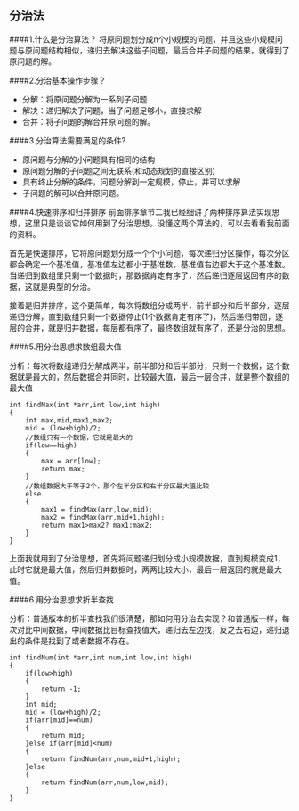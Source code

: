 ## 分治法
####1.什么是分治算法？
将原问题划分成n个小规模的问题，并且这些小规模问题与原问题结构相似，递归去解决这些子问题，最后合并子问题的结果，就得到了原问题的解。

####2.分治基本操作步骤？

+ 分解：将原问题分解为一系列子问题
+ 解决：递归解决子问题，当子问题足够小，直接求解
+ 合并：将子问题的解合并原问题的解。


####3.分治算法需要满足的条件?

+ 原问题与分解的小问题具有相同的结构
+ 原问题分解的子问题之间无联系(和动态规划的直接区别)
+ 具有终止分解的条件，问题分解到一定规模，停止，并可以求解
+ 子问题的解可以合并原问题。

####4.快速排序和归并排序
 前面排序章节二我已经细讲了两种排序算法实现思想，这里只是谈谈它如何用到了分治思想。没懂这两个算法的，可以去看看我前面的资料。

首先是快速排序，它将原问题划分成一个个小问题，每次递归分区操作，每次分区都会确定一个基准值，基准值左边都小于基准数，基准值右边都大于这个基准数。当递归到数组里只剩一个数据时，那数据肯定有序了，然后递归逐层返回有序的数据，这就是典型的分治。

接着是归并排序，这个更简单，每次将数组分成两半，前半部分和后半部分，逐层递归分解，直到数组只剩一个数据停止(1个数据肯定有序了)，然后递归带回，逐层的合并，就是归并数据，每层都有序了，最终数组就有序了，还是分治的思想。

####5.用分治思想求数组最大值

分析：每次将数组递归分解成两半，前半部分和后半部分，只剩一个数据，这个数据就是最大的，然后数据合并同时，比较最大值，最后一层合并，就是整个数组的最大值

	int findMax(int *arr,int low,int high)
	{
		int max,mid,max1,max2;
		mid = (low+high)/2;
		//数组只有一个数据，它就是最大的
		if(low==high)
		{
			max = arr[low];
			return max;
		}
		//数组数据大于等于2个，那个左半分区和右半分区最大值比较
		else
		{
			max1 = findMax(arr,low,mid);
			max2 = findMax(arr,mid+1,high);
			return max1>max2? max1:max2;
		}
	}

上面我就用到了分治思想，首先将问题递归划分成小规模数据，直到规模变成1，此时它就是最大值，然后归并数据时，两两比较大小，最后一层返回的就是最大值。

####6.用分治思想求折半查找

分析：普通版本的折半查找我们很清楚，那如何用分治去实现？和普通版一样，每次对比中间数据，中间数据比目标查找值大，递归去左边找，反之去右边，递归退出的条件是找到了或者数据不存在。

	
	int findNum(int *arr,int num,int low,int high)
	{
		if(low>high)
		{
			return -1;
		}
		int mid;
		mid = (low+high)/2;
		if(arr[mid]==num)
		{
			return mid;
		}else if(arr[mid]<num)
		{
			return findNum(arr,num,mid+1,high);
		}else
		{
			return findNum(arr,num,low,mid);
		}
	}